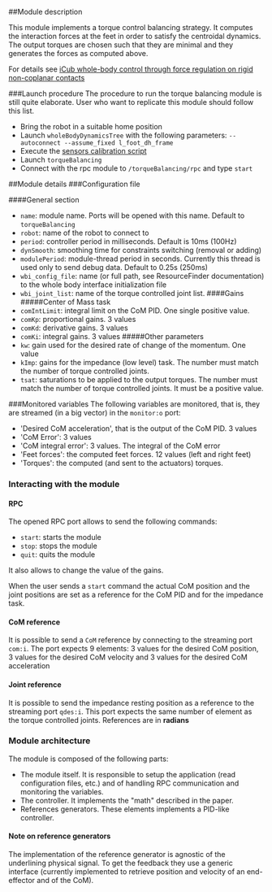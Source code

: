 ##Module description

This module implements a torque control balancing strategy.
It computes the interaction forces at the feet in order to satisfy the centroidal dynamics.
The output torques are chosen such that they are minimal and they generates the forces as computed above.

For details see [iCub whole-body control through force regulation on rigid non-coplanar contacts](http://journal.frontiersin.org/article/10.3389/frobt.2015.00006/abstract)

###Launch procedure
The procedure to run the torque balancing module is still quite elaborate.
User who want to replicate this module should follow this list.

- Bring the robot in a suitable home position
- Launch `wholeBodyDynamicsTree` with the following parameters: `--autoconnect --assume_fixed l_foot_dh_frame`
- Execute the [sensors calibration script](https://github.com/robotology/codyco-modules/blob/master/src/scripts/idleLegJoints.sh)
- Launch `torqueBalancing`
- Connect with the rpc module to `/torqueBalancing/rpc` and type `start`


##Module details
###Configuration file

####General section
- `name`: module name. Ports will be opened with this name. Default to `torqueBalancing`
- `robot`: name of the robot to connect to
- `period`: controller period in milliseconds. Default is 10ms (100Hz)
- `dynSmooth`: smoothing time for constraints switching (removal or adding)
- `modulePeriod`: module-thread period in seconds. Currently this thread is used only to send debug data. Default to 0.25s (250ms)
- `wbi_config_file`: name (or full path, see ResourceFinder documentation) to the whole body interface initialization file
- `wbi_joint_list`: name of the torque controlled joint list.
####Gains
#####Center of Mass task
- `comIntLimit`: integral limit on the CoM PID. One single positive value.
- `comKp`: proportional gains. 3 values
- `comKd`: derivative gains. 3 values
- `comKi`: integral gains. 3 values
#####Other parameters
- `kw`: gain used for the desired rate of change of the momentum. One value
- `kImp`: gains for the impedance (low level) task. The number must match the number of torque controlled joints.
- `tsat`: saturations to be applied to the output torques. The number must match the number of torque controlled joints. It must be a positive value.

###Monitored variables
The following variables are monitored, that is, they are streamed (in a big vector) in the `monitor:o` port:

- 'Desired CoM acceleration', that is the output of the CoM PID. 3 values
- 'CoM Error': 3 values
- 'CoM integral error': 3 values. The integral of the CoM error
- 'Feet forces': the computed feet forces. 12 values (left and right feet)
- 'Torques': the computed (and sent to the actuators) torques.

### Interacting with the module
#### RPC
The opened RPC port allows to send the following commands:

- `start`: starts the module
- `stop`: stops the module
- `quit`: quits the module

It also allows to change the value of the gains.

When the user sends a `start` command the actual CoM position and the joint positions are set as a reference for the CoM PID and for the impedance task.

#### CoM reference
It is possible to send a `CoM` reference by connecting to the streaming port `com:i`. The port expects 9 elements: 3 values for the  desired CoM  position, 3 values for the  desired CoM velocity and 3 values for the  desired CoM acceleration
#### Joint reference
It is possible to send the impedance resting position as a reference to the streaming port `qdes:i`. This port expects the same number of element as the torque controlled joints. References are in **radians**

### Module architecture
The module is composed of the following parts:

- The module itself. It is responsible to setup the application (read configuration files, etc.) and of handling RPC communication and monitoring the variables.
- The controller. It implements the "math" described in the paper. 
- References generators. These elements implements a PID-like controller.

#### Note on reference generators
The implementation of the reference generator is agnostic of the underlining physical signal. To get the feedback they use a generic interface (currently implemented to retrieve position and velocity of an end-effector and of the CoM).


